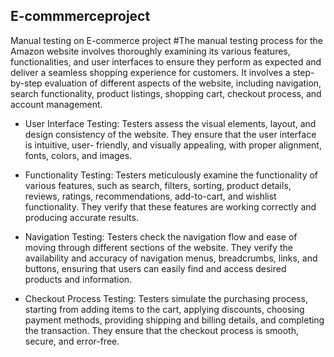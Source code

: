 ## E-commmerceproject
Manual testing on E-commerce project
#The manual testing process for the Amazon website involves thoroughly examining its various features, functionalities, and user interfaces to ensure they perform as expected and deliver a seamless shopping experience for customers. It involves a step-by-step evaluation of different aspects of the website, including navigation, search functionality, product listings, shopping cart, checkout process, and account management.

* User Interface Testing: Testers assess the visual elements, layout, and design consistency of the website. They ensure that the user interface is intuitive, user- 
  friendly, and visually appealing, with proper alignment, fonts, colors, and images.

* Functionality Testing: Testers meticulously examine the functionality of various features, such as search, filters, sorting, product details, reviews, ratings, 
  recommendations, add-to-cart, and wishlist functionality. They verify that these features are working correctly and producing accurate results.

* Navigation Testing: Testers check the navigation flow and ease of moving through different sections of the website. They verify the availability and accuracy of 
  navigation menus, breadcrumbs, links, and buttons, ensuring that users can easily find and access desired products and information.

* Checkout Process Testing: Testers simulate the purchasing process, starting from adding items to the cart, applying discounts, choosing payment methods, providing 
  shipping and billing details, and completing the transaction. They ensure that the checkout process is smooth, secure, and error-free.

